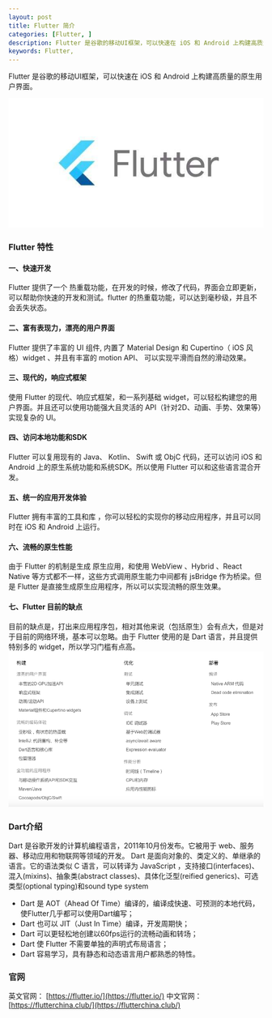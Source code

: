 ```yaml
---
layout: post
title: Flutter 简介
categories: [Flutter, ]
description: Flutter 是谷歌的移动UI框架，可以快速在 iOS 和 Android 上构建高质量的原生用户界面。
keywords: Flutter, 
---
```


Flutter 是谷歌的移动UI框架，可以快速在 iOS 和 Android 上构建高质量的原生用户界面。

![](/images/posts/flutter/2018-09-30-00.jpeg)
### Flutter 特性

#### 一、快速开发
Flutter 提供了一个 热重载功能，在开发的时候，修改了代码，界面会立即更新，可以帮助你快速的开发和测试。flutter 的热重载功能，可以达到毫秒级，并且不会丢失状态。

#### 二、富有表现力，漂亮的用户界面
Flutter 提供了丰富的 UI 组件, 内置了 Material Design 和 Cupertino（ iOS 风格）widget 、并且有丰富的 motion API、 可以实现平滑而自然的滑动效果。

#### 三、现代的，响应式框架
使用 Flutter 的现代、响应式框架，和一系列基础 widget，可以轻松构建您的用户界面。并且还可以使用功能强大且灵活的 API（针对2D、动画、手势、效果等）实现复杂的 UI。

#### 四、访问本地功能和SDK
Flutter 可以复用现有的 Java、 Kotlin、 Swift 或 ObjC 代码，还可以访问 iOS 和 Android 上的原生系统功能和系统SDK。所以使用 Flutter 可以和这些语言混合开发。

#### 五、统一的应用开发体验
Flutter 拥有丰富的工具和库 ，你可以轻松的实现你的移动应用程序，并且可以同时在 iOS 和 Android 上运行。

#### 六、流畅的原生性能
由于 Flutter 的机制是生成 原生应用，和使用 WebView 、Hybrid 、React Native 等方式都不一样，这些方式调用原生能力中间都有 jsBridge 作为桥梁。但是 Flutter 是直接生成原生应用程序，所以可以实现流畅的原生效果。

#### 七、Flutter 目前的缺点
目前的缺点是，打出来应用程序包，相对其他来说（包括原生）会有点大，但是对于目前的网络环境，基本可以忽略。由于 Flutter 使用的是 Dart 语言，并且提供特别多的 widget，所以学习门槛有点高。
![](/images/posts/flutter/2018-09-30-01.png)

### Dart介绍
Dart 是谷歌开发的计算机编程语言，2011年10月份发布。它被用于 web、服务器、移动应用和物联网等领域的开发。
Dart 是面向对象的、类定义的、单继承的语言。它的语法类似 C 语言，可以转译为 JavaScript ，支持接口(interfaces)、混入(mixins)、抽象类(abstract classes)、具体化泛型(reified generics)、可选类型(optional typing)和sound type system

- Dart 是 AOT（Ahead Of Time）编译的，编译成快速、可预测的本地代码，使Flutter几乎都可以使用Dart编写；
- Dart 也可以 JIT（Just In Time）编译，开发周期快；
- Dart 可以更轻松地创建以60fps运行的流畅动画和转场；
- Dart 使 Flutter 不需要单独的声明式布局语言；
- Dart 容易学习，具有静态和动态语言用户都熟悉的特性。

### 官网
英文官网： [https://flutter.io/](https://flutter.io/)
中文官网： [https://flutterchina.club/](https://flutterchina.club/)

